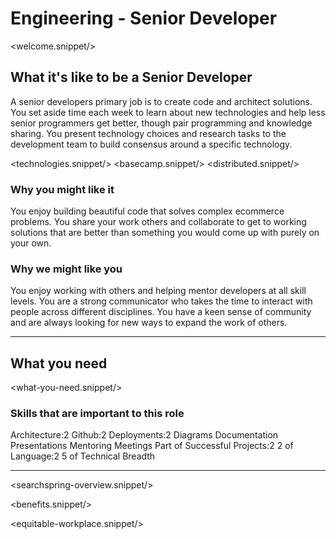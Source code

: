 # Engineering - Senior Developer
<welcome.snippet/>

## What it's like to be a Senior Developer
A senior developers primary job is to create code and architect solutions.  
You set aside time each week to learn about new technologies and help less senior programmers get better, though pair programming and knowledge sharing.
You present technology choices and research tasks to the development team to build consensus around a specific technology.

<technologies.snippet/>
<basecamp.snippet/>
<distributed.snippet/>

### Why you might like it
You enjoy building beautiful code that solves complex ecommerce problems.  You share your work others and collaborate to get to working solutions that are
better than something you would come up with purely on your own.

### Why we might like you
You enjoy working with others and helping mentor developers at all skill levels.  You are a strong communicator who takes the time to interact with people across different disciplines. You have a keen sense of community and are always looking for new ways to expand the work of others.

--------------

## What you need

<what-you-need.snippet/>

### Skills that are important to this role

<skills>
Architecture:2
Github:2 
Deployments:2
Diagrams 
Documentation 
Presentations 
Mentoring 
Meetings
Part of Successful Projects:2
2 of Language:2
5 of Technical Breadth
</skills>

<inherit doc="engineering-developer.md"/>

-----------------

<searchspring-overview.snippet/>

<benefits.snippet/>

<equitable-workplace.snippet/>